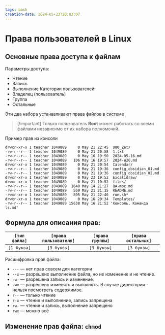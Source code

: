 ```yaml
---
tags: bash
creation-date: 2024-05-23T20:03:07
---
```

# Права пользователей в Linux
## Основные права доступа к файлам

Параметры доступа:
- Чтение
- Запись
- Выполнение
Категории пользователей:
- Владелец (пользователь)
- Группа
- Остальные

Эти два набора устанавливают права файлов в системе

> [!important] Только пользователь **Root** может работать со всеми файлами независимо от их набора полномочий. 

Пример прав из консоли
```
drwxr-xr-x 1 teacher 1049089     0 May 21 22:45  000_Zet/
-rw-r--r-- 1 teacher 1049089     0 May 21 20:58  1.txt
-rw-r--r-- 1 teacher 1049089     0 May 16 19:50  2024-05-16.md        
-rw-r--r-- 1 teacher 1049089   106 May 16 19:57  2024-W20.md
drwxr-xr-x 1 teacher 1049089     0 May 21 20:54  Calendar/
-rw-r--r-- 1 teacher 1049089     0 May 21 19:36  config_obsidian_01.md
-rw-r--r-- 1 teacher 1049089     0 May 21 19:36  config_obsidian_02.md
drwxr-xr-x 1 teacher 1049089     0 May 23 19:52  Excalidraw/
drwxr-xr-x 1 teacher 1049089     0 May 21 19:52  files/
-rw-r--r-- 1 teacher 1049089  1640 May 14 21:27  QA-moc.md
-rw-r--r-- 1 teacher 1049089   569 May 21 21:15  README.md
-rwxr-xr-x 1 teacher 1049089   895 May 21 22:46  run.sh*
drwxr-xr-x 1 teacher 1049089     0 May 16 20:34  Templates/
-rw-r--r-- 1 teacher 1049089 15638 May 16 21:52 'Консоль. Команда ls.md'
```


## Формула для описания прав:

| `[тип файла]` | `[права пользователя]` | `[права группы]`  | `[права остальных]` |
| :---: | :---: | :---: | :---: |
| `[1 буква]` | `[3 буквы]` | `[3 буквы]` | `[3 буквы]` |

Расшифровка прав файла:
- `---` — нет прав совсем для категории
- `--x` — разрешено выполнение файла, но не изменение и не чтение.
- `-w-` — разрешена запись и изменение. 
- `-wx` — разрешено изменять и выполнять. В случае директории - нельзя посмотреть содержимое. 
- `r--` — только чтение
- `r-x` — чтение и выполнение, запись запрещена
- `rw-` — чтение и запись, выполнение запрещено
- `rwx` — можно всё

## Изменение прав файла: `chmod`

